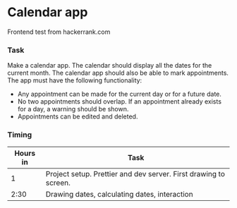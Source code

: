 # Calendar app

Frontend test from hackerrank.com

### Task

Make a calendar app. The calendar should display all the dates for the current month. The calendar app should also be able to mark appointments. The app must have the following functionality:

- Any appointment can be made for the current day or for a future date.
- No two appointments should overlap. If an appointment already exists for a day, a warning should be shown.
- Appointments can be edited and deleted.

### Timing

Hours in | Task
-----|-------------
1|Project setup. Prettier and dev server. First drawing to screen.
2:30|Drawing dates, calculating dates, interaction